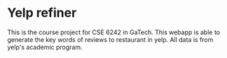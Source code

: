 # Yelp refiner

This is the course project for CSE 6242 in GaTech. This webapp is able to generate the key words of reviews to restaurant in yelp. All data is from yelp's academic program.
